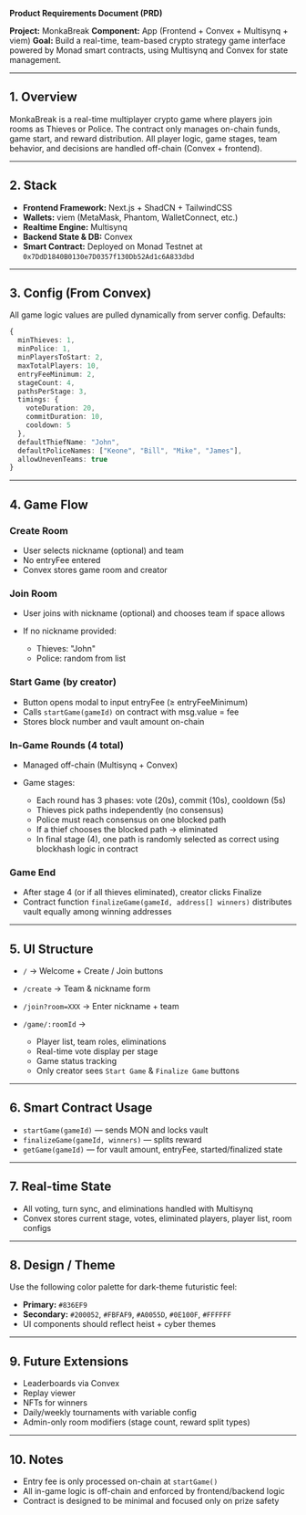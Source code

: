**Product Requirements Document (PRD)**

**Project:** MonkaBreak
**Component:** App (Frontend + Convex + Multisynq + viem)
**Goal:** Build a real-time, team-based crypto strategy game interface powered by Monad smart contracts, using Multisynq and Convex for state management.

---

## 1. Overview

MonkaBreak is a real-time multiplayer crypto game where players join rooms as Thieves or Police. The contract only manages on-chain funds, game start, and reward distribution. All player logic, game stages, team behavior, and decisions are handled off-chain (Convex + frontend).

---

## 2. Stack

* **Frontend Framework:** Next.js + ShadCN + TailwindCSS
* **Wallets:** viem (MetaMask, Phantom, WalletConnect, etc.)
* **Realtime Engine:** Multisynq
* **Backend State & DB:** Convex
* **Smart Contract:** Deployed on Monad Testnet at `0x7DdD1840B0130e7D0357f130Db52Ad1c6A833dbd`

---

## 3. Config (From Convex)

All game logic values are pulled dynamically from server config. Defaults:

```ts
{
  minThieves: 1,
  minPolice: 1,
  minPlayersToStart: 2,
  maxTotalPlayers: 10,
  entryFeeMinimum: 2,
  stageCount: 4,
  pathsPerStage: 3,
  timings: {
    voteDuration: 20,
    commitDuration: 10,
    cooldown: 5
  },
  defaultThiefName: "John",
  defaultPoliceNames: ["Keone", "Bill", "Mike", "James"],
  allowUnevenTeams: true
}
```

---

## 4. Game Flow

### Create Room

* User selects nickname (optional) and team
* No entryFee entered
* Convex stores game room and creator

### Join Room

* User joins with nickname (optional) and chooses team if space allows
* If no nickname provided:

  * Thieves: "John"
  * Police: random from list

### Start Game (by creator)

* Button opens modal to input entryFee (≥ entryFeeMinimum)
* Calls `startGame(gameId)` on contract with msg.value = fee
* Stores block number and vault amount on-chain

### In-Game Rounds (4 total)

* Managed off-chain (Multisynq + Convex)
* Game stages:

  * Each round has 3 phases: vote (20s), commit (10s), cooldown (5s)
  * Thieves pick paths independently (no consensus)
  * Police must reach consensus on one blocked path
  * If a thief chooses the blocked path → eliminated
  * In final stage (4), one path is randomly selected as correct using blockhash logic in contract

### Game End

* After stage 4 (or if all thieves eliminated), creator clicks Finalize
* Contract function `finalizeGame(gameId, address[] winners)` distributes vault equally among winning addresses

---

## 5. UI Structure

* `/` → Welcome + Create / Join buttons
* `/create` → Team & nickname form
* `/join?room=XXX` → Enter nickname + team
* `/game/:roomId` →

  * Player list, team roles, eliminations
  * Real-time vote display per stage
  * Game status tracking
  * Only creator sees `Start Game` & `Finalize Game` buttons

---

## 6. Smart Contract Usage

* `startGame(gameId)` — sends MON and locks vault
* `finalizeGame(gameId, winners)` — splits reward
* `getGame(gameId)` — for vault amount, entryFee, started/finalized state

---

## 7. Real-time State

* All voting, turn sync, and eliminations handled with Multisynq
* Convex stores current stage, votes, eliminated players, player list, room configs

---

## 8. Design / Theme

Use the following color palette for dark-theme futuristic feel:

* **Primary:** `#836EF9`
* **Secondary:** `#200052`, `#FBFAF9`, `#A0055D`, `#0E100F`, `#FFFFFF`
* UI components should reflect heist + cyber themes

---

## 9. Future Extensions

* Leaderboards via Convex
* Replay viewer
* NFTs for winners
* Daily/weekly tournaments with variable config
* Admin-only room modifiers (stage count, reward split types)

---

## 10. Notes

* Entry fee is only processed on-chain at `startGame()`
* All in-game logic is off-chain and enforced by frontend/backend logic
* Contract is designed to be minimal and focused only on prize safety
